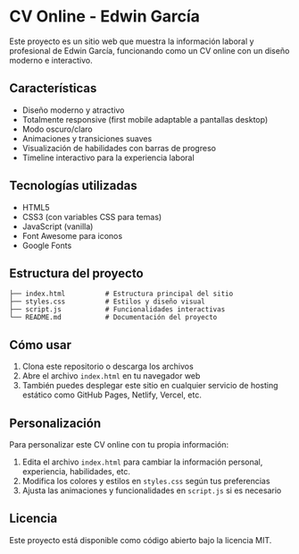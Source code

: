 # CV Online - Edwin García

Este proyecto es un sitio web que muestra la información laboral y profesional de Edwin García, funcionando como un CV online con un diseño moderno e interactivo.

## Características

- Diseño moderno y atractivo
- Totalmente responsive (first mobile adaptable a pantallas desktop)
- Modo oscuro/claro
- Animaciones y transiciones suaves
- Visualización de habilidades con barras de progreso
- Timeline interactivo para la experiencia laboral

## Tecnologías utilizadas

- HTML5
- CSS3 (con variables CSS para temas)
- JavaScript (vanilla)
- Font Awesome para iconos
- Google Fonts

## Estructura del proyecto

```plain
├── index.html          # Estructura principal del sitio
├── styles.css          # Estilos y diseño visual
├── script.js           # Funcionalidades interactivas
└── README.md           # Documentación del proyecto
```

## Cómo usar

1. Clona este repositorio o descarga los archivos
2. Abre el archivo `index.html` en tu navegador web
3. También puedes desplegar este sitio en cualquier servicio de hosting estático como GitHub Pages, Netlify, Vercel, etc.

## Personalización

Para personalizar este CV online con tu propia información:

1. Edita el archivo `index.html` para cambiar la información personal, experiencia, habilidades, etc.
2. Modifica los colores y estilos en `styles.css` según tus preferencias
3. Ajusta las animaciones y funcionalidades en `script.js` si es necesario

## Licencia

Este proyecto está disponible como código abierto bajo la licencia MIT.

